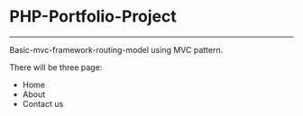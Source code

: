 # PHP-Portfolio-Project
---
Basic-mvc-framework-routing-model using MVC pattern.

There will be three page:  
    <ul>
	<li>Home</li>
    <li>About</li>
    <li>Contact us</li>
	</ul>
